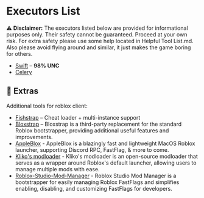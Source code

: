 # Executors List  
⚠ **Disclaimer:** The executors listed below are provided for informational purposes only. Their safety cannot be guaranteed. Proceed at your own risk. For extra safety please use some help located in Helpful Tool List.md. Also please avoid flying around and similar, it just makes the game boring for others.

- [Swift](https://getswift.gg/) – **98% UNC**
- [Celery](https://discord.gg/celery)
  
## 🔹 Extras  
Additional tools for roblox client:  

- [Fishstrap](https://github.com/fishstrap/fishstrap/releases/tag/v2.9.1.1) – Cheat loader + multi-instance support  
- [Bloxstrap](https://github.com/bloxstraplabs/bloxstrap/releases/tag/v2.9.0) – Bloxstrap is a third-party replacement for the standard Roblox bootstrapper, providing additional useful features and improvements.
- [AppleBlox](https://appleblox.com) - AppleBlox is a blazingly fast and lightweight MacOS Roblox launcher, supporting Discord RPC, FastFlag, & more to come.
- [Kliko's modloader](https://klikosmodloader.com) - Kliko's modloader is an open-source modloader that serves as a wrapper around Roblox's default launcher, allowing users to manage multiple mods with ease.
- [Roblox-Studio-Mod-Manager](https://github.com/MaximumADHD/Roblox-Studio-Mod-Manager/releases/tag/v2024.12.18) - Roblox Studio Mod Manager is a bootstrapper for easily managing Roblox FastFlags and simplifies enabling, disabling, and customizing FastFlags for developers.
